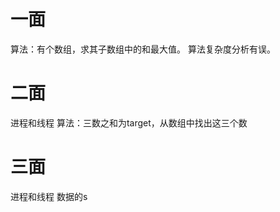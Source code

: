 # 一面
算法：有个数组，求其子数组中的和最大值。
算法复杂度分析有误。

# 二面
进程和线程
算法：三数之和为target，从数组中找出这三个数

# 三面
进程和线程
数据的s
<!--stackedit_data:
eyJoaXN0b3J5IjpbLTcxOTE3NjgzLDEyMjAwMzg1MjVdfQ==
-->